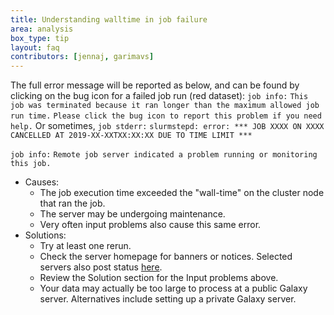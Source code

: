 ```yaml
---
title: Understanding walltime in job failure
area: analysis
box_type: tip
layout: faq
contributors: [jennaj, garimavs]
---
```


The full error message will be reported as below, and can be found by clicking on the bug icon for a failed job run (red dataset):
`job info:`
`This job was terminated because it ran longer than the maximum allowed job run time.`
`Please click the bug icon to report this problem if you need help.`
Or sometimes,
`job stderr:`
`slurmstepd: error: *** JOB XXXX ON XXXX CANCELLED AT 2019-XX-XXTXX:XX:XX DUE TO TIME LIMIT ***`

`job info:`
`Remote job server indicated a problem running or monitoring this job.`

- Causes:
    - The job execution time exceeded the "wall-time" on the cluster node that ran the job. 
    - The server may be undergoing maintenance. 
    - Very often input problems also cause this same error.
- Solutions: 
    - Try at least one rerun.
    - Check the server homepage for banners or notices. Selected servers also post status [here](https://status.galaxyproject.org/).
    - Review the Solution section for the Input problems above.
    - Your data may actually be too large to process at a public Galaxy server. Alternatives include setting up a private Galaxy server.